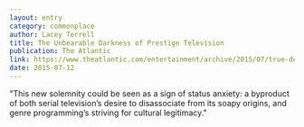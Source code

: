 ```yaml
---
layout: entry
category: commonplace
author: Lacey Terrell
title: The Unbearable Darkness of Prestige Television
publication: The Atlantic
link: https://www.theatlantic.com/entertainment/archive/2015/07/true-detective-game-of-thrones-bleak-television/397577/
date: 2015-07-12
---
```


"This new solemnity could be seen as a sign of status anxiety: a byproduct of both serial television’s desire to disassociate from its soapy origins, and genre programming’s striving for cultural legitimacy."

 
